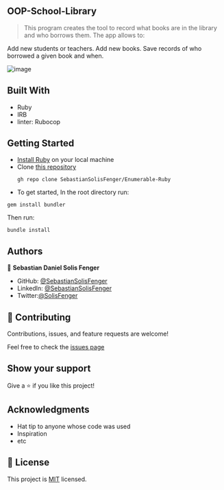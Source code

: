 ## OOP-School-Library

> This program creates the tool to record what books are in the library and who borrows them. The app allows to:

Add new students or teachers. Add new books. Save records of who borrowed a given book and when.

![image](https://user-images.githubusercontent.com/88522494/179556839-06b93f1e-80de-4e94-a133-d6d94bfd66cb.png)

## Built With

- Ruby
- IRB
- linter: Rubocop

## Getting Started

- [Install Ruby](https://www.ruby-lang.org/en/documentation/installation/) on your local machine
- Clone [this repository](https://github.com/SebastianSolisFenger/OOP-School-Library.git)
  ```
  gh repo clone SebastianSolisFenger/Enumerable-Ruby
  ```
- To get started, In the root directory run:

```
gem install bundler
```

Then run:

```
bundle install
```

<!-- Open terminal and run ruby app in the command Line: -->


## Authors

👤 **Sebastian Daniel Solis Fenger**

- GitHub: [@SebastianSolisFenger](https://github.com/SebastianSolisFenger)
- LinkedIn: [@SebastianSolisFenger](https://www.linkedin.com/in/sebastiansolisfenger/)
- Twitter:[@SolisFenger](https://twitter.com/SolisFenger)

## 🤝 Contributing

Contributions, issues, and feature requests are welcome!

Feel free to check the [issues page](https://github.com/SebastianSolisFenger/OOP-School-Library/issues)

## Show your support

Give a ⭐️ if you like this project!

## Acknowledgments

- Hat tip to anyone whose code was used
- Inspiration
- etc

## 📝 License

This project is [MIT](./MIT.md) licensed.
